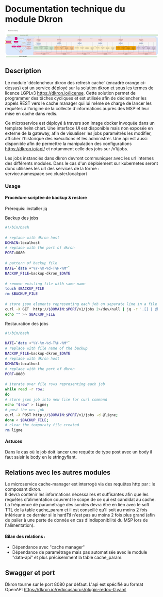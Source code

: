 # Documentation technique du module Dkron


![data-api-swagger](docs/assets/dkron-diagram.png)


## Description

Le module 'déclencheur dkron des refresh cache' (encadré orange ci-dessus) est un service déployé sur la solution dkron et sous les termes de licence LGPLv3 https://dkron.io/license.
Cette solution permet de programmer des tâches cycliques et est utilisée afin de déclencher les appels REST vers le cache manager qui lui même se charge de lancer les requêtes à l'origine de la collecte d'informations auprès des MSP et leur mise en cache dans redis.

Ce microservice est déployé à travers son image docker invoquée dans un template helm chart.
Une interface UI est disponible mais non exposée en externe de la gateway, afin de visualiser les jobs paramétrés les modifier, afficher l'historique des exécutions et les administrer.
Une api est aussi disponible afin de permettre la manipulation des configurations https://dkron.io/api/ et notamment celle des jobs sur /v1/jobs.

Les jobs instanciés dans dkron devront communiquer avec les url internes des différents modules. Dans le cas d'un déploiement sur kubernetes seront donc utilisées les url des services de la forme : service.namespace.svc.cluster.local:port


### Usage

#### Procédure scriptée de backup & restore

Prérequis: installer jq

Backup des jobs
```bash
#!/bin/bash 

# replace with dkron host 
DOMAIN=localhost
# replace with the port of dkron
PORT=8080

# pattern of backup file
DATE=`date +"%Y-%m-%d-T%H-%M"`
BACKUP_FILE=backup-dkron_$DATE

# remove existing file with same name
touch $BACKUP_FILE
rm $BACKUP_FILE

# store json elements representing each job on separate line in a file
curl -X GET  http://$DOMAIN:$PORT/v1/jobs 2>/dev/null | jq -r '.[] | @base64'  | base64 --decode | sed -E "s/\}\{/\}\n\{/g" >> $BACKUP_FILE 
echo "" >> $BACKUP_FILE 
```

Restauration des jobs
```bash
#!/bin/bash 

DATE=`date +"%Y-%m-%d-T%H-%M"`
# replace with file name of the backup
BACKUP_FILE=backup-dkron_$DATE
# replace with dkron host 
DOMAIN=localhost
# replace with the port of dkron
PORT=8080

# iterate over file rows representing each job
while read -r row; 
do
# store json job into new file for curl command
echo "$row" > ligne;
# post the nes job
curl -X POST http://$DOMAIN:$PORT/v1/jobs -d @ligne;
done < $BACKUP_FILE;
# clear the temporaty file created
rm ligne
```
#### Astuces

Dans le cas où le job doit lancer une requête de type post avec un body il faut saisir le body en le stringyfiant.


## Relations avec les autres modules

Le microservice cache-manager est interrogé via des requêtes http par : le composant dkron. \
Il devra contenir les informations nécessaires et suffisantes afin que les requêtes d'alimentation couvrent le scope de ce qui est candidat au cache. La fréquence de paramétrage des sondes devra être en lien avec le soft TTL de la table cache_param et il est conseillé qu'il soit au moins 2 fois inférieur à ce dernier si le hardTtl n'est pas au moins 2 fois plus grand (afin de palier à une perte de donnée en cas d'indisponibilité du MSP lors de l'alimentation).


#### Bilan des relations :
- Dépendance avec "cache manager"
- Dépendance de paramétrage mais pas automatisée avec le module "data-api" et plus précisemment la table cache_param.


## Swagger et port

Dkron tourne sur le port 8080 par défaut. 
L'api est spécifié au format OpenAPI https://dkron.io/redocusaurus/plugin-redoc-0.yaml 